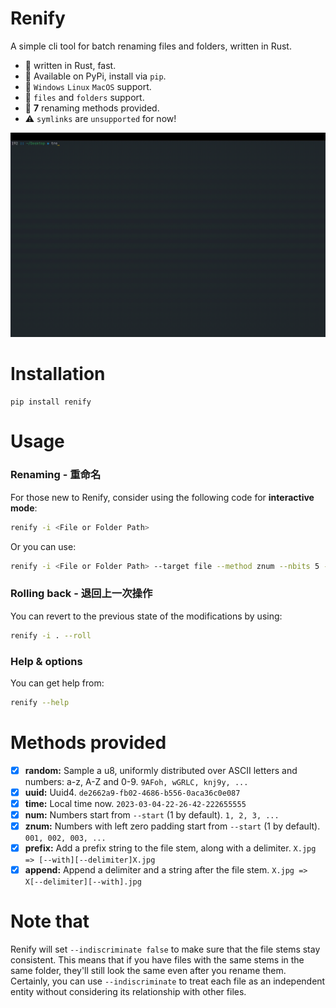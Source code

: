 # Renify
A simple cli tool for batch renaming files and folders, written in Rust.

- 🚀 written in Rust, fast.
- 🎉 Available on PyPi, install via `pip`.
- 🧩 `Windows` `Linux` `MacOS` support.
- 📔 `files` and `folders` support.
- 🎁 **7** renaming methods provided.
- ⚠️ `symlinks` are `unsupported` for now!



![Example GIF](assets/demo.gif)

# Installation
```
pip install renify
```

# Usage
### Renaming - 重命名
For those new to Renify, consider using the following code for **interactive mode**:
```bash
renify -i <File or Folder Path>
```

Or you can use:
```bash
renify -i <File or Folder Path> --target file --method znum --nbits 5 --recursive false --start 1 -y
```

### Rolling back - 退回上一次操作
You can revert to the previous state of the modifications by using:
```bash
renify -i . --roll
```

### Help & options
You can get help from:
```bash
renify --help
```

# Methods provided
- [x] **random:** Sample a u8, uniformly distributed over ASCII letters and numbers: a-z, A-Z and 0-9. `9AFoh, wGRLC, knj9y, ...`
- [x] **uuid:** Uuid4. `de2662a9-fb02-4686-b556-0aca36c0e087`
- [x] **time:** Local time now. `2023-03-04-22-26-42-222655555`
- [x] **num:**  Numbers start from `--start` (1 by default). `1, 2, 3, ...`
- [x] **znum:** Numbers with left zero padding start from `--start` (1 by default). `001, 002, 003, ...`
- [x] **prefix:** Add a prefix string to the file stem, along with a delimiter. `X.jpg => [--with][--delimiter]X.jpg`
- [x] **append:** Append a delimiter and a string after the file stem. `X.jpg => X[--delimiter][--with].jpg`

# Note that
Renify will set `--indiscriminate false` to make sure that the file stems stay consistent. This means that if you have files with the same stems in the same folder, they'll still look the same even after you rename them. Certainly, you can use `--indiscriminate` to treat each file as an independent entity without considering its relationship with other files.
